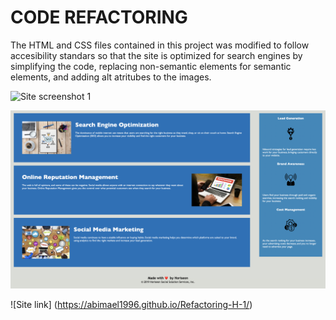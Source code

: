 # CODE REFACTORING 

The HTML and CSS files contained in this project was modified to follow accesibility standars so that the site is optimized for search engines by simplifying the code, replacing non-semantic elements for semantic elements, and adding alt atritubes to the images. 

![Site screenshot 1](./Images/Screenshot-1.png)

![Site screenshot 1](./Images/Screenshot-2.png)

![Site link] (https://abimael1996.github.io/Refactoring-H-1/)


